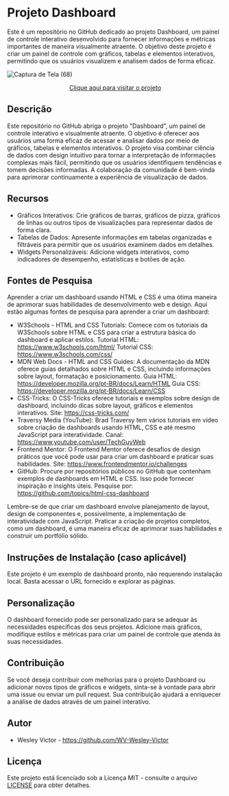 # Projeto Dashboard
 Este é um repositório no GitHub dedicado ao projeto Dashboard, um painel de controle interativo desenvolvido para fornecer informações e métricas importantes de maneira visualmente atraente. O objetivo deste projeto é criar um painel de controle com gráficos, tabelas e elementos interativos, permitindo que os usuários visualizem e analisem dados de forma eficaz.

![Captura de Tela (68)](https://github.com/WV-Wesley-Victor/Projeto-Dashboard/assets/137107062/d4b8ed88-cbc3-4b12-9e11-3a87b2099b93)
<p align="center">
  <a href="https://wv-wesley-victor.github.io/Projeto-Angels-Hotels/" target="_blank">Clique aqui para visitar o projeto</a>
</p>

## Descrição
Este repositório no GitHub abriga o projeto "Dashboard", um painel de controle interativo e visualmente atraente. O objetivo é oferecer aos usuários uma forma eficaz de acessar e analisar dados por meio de gráficos, tabelas e elementos interativos. O projeto visa combinar ciência de dados com design intuitivo para tornar a interpretação de informações complexas mais fácil, permitindo que os usuários identifiquem tendências e tomem decisões informadas. A colaboração da comunidade é bem-vinda para aprimorar continuamente a experiência de visualização de dados.

## Recursos
* Gráficos Interativos: Crie gráficos de barras, gráficos de pizza, gráficos de linhas ou outros tipos de visualizações para representar dados de forma clara.
* Tabelas de Dados: Apresente informações em tabelas organizadas e filtráveis para permitir que os usuários examinem dados em detalhes.
* Widgets Personalizáveis: Adicione widgets interativos, como indicadores de desempenho, estatísticas e botões de ação.

## Fontes de Pesquisa
Aprender a criar um dashboard usando HTML e CSS é uma ótima maneira de aprimorar suas habilidades de desenvolvimento web e design. Aqui estão algumas fontes de pesquisa para aprender a criar um dashboard:

* W3Schools - HTML and CSS Tutorials: Comece com os tutoriais da W3Schools sobre HTML e CSS para criar a estrutura básica do dashboard e aplicar estilos.
Tutorial HTML: https://www.w3schools.com/html/
Tutorial CSS: https://www.w3schools.com/css/
* MDN Web Docs - HTML and CSS Guides: A documentação da MDN oferece guias detalhados sobre HTML e CSS, incluindo informações sobre layout, formatação e posicionamento.
Guia HTML: https://developer.mozilla.org/pt-BR/docs/Learn/HTML
Guia CSS: https://developer.mozilla.org/pt-BR/docs/Learn/CSS
* CSS-Tricks: O CSS-Tricks oferece tutoriais e exemplos sobre design de dashboard, incluindo dicas sobre layout, gráficos e elementos interativos.
Site: https://css-tricks.com/
* Traversy Media (YouTube): Brad Traversy tem vários tutoriais em vídeo sobre criação de dashboards usando HTML, CSS e até mesmo JavaScript para interatividade.
Canal: https://www.youtube.com/user/TechGuyWeb
* Frontend Mentor: O Frontend Mentor oferece desafios de design práticos que você pode usar para criar um dashboard e praticar suas habilidades.
Site: https://www.frontendmentor.io/challenges
* GitHub: Procure por repositórios públicos no GitHub que contenham exemplos de dashboards em HTML e CSS. Isso pode fornecer inspiração e insights úteis.
Pesquise por: https://github.com/topics/html-css-dashboard

Lembre-se de que criar um dashboard envolve planejamento de layout, design de componentes e, possivelmente, a implementação de interatividade com JavaScript. Praticar a criação de projetos completos, como um dashboard, é uma maneira eficaz de aprimorar suas habilidades e construir um portfólio sólido.

## Instruções de Instalação (caso aplicável)
Este projeto é um exemplo de dashboard pronto, não requerendo instalação local. Basta acessar o URL fornecido e explorar as páginas.

## Personalização
O dashboard fornecido pode ser personalizado para se adequar às necessidades específicas dos seus projetos. Adicione mais gráficos, modifique estilos e métricas para criar um painel de controle que atenda às suas necessidades.

## Contribuição
Se você deseja contribuir com melhorias para o projeto Dashboard ou adicionar novos tipos de gráficos e widgets, sinta-se à vontade para abrir uma issue ou enviar um pull request. Sua contribuição ajudará a enriquecer a análise de dados através de um painel interativo.

## Autor
* Wesley Victor - https://github.com/WV-Wesley-Victor

## Licença
Este projeto está licenciado sob a Licença MIT - consulte o arquivo [LICENSE](LICENSE)  para obter detalhes.
